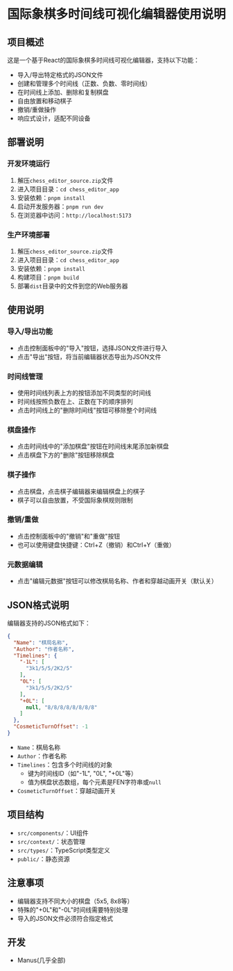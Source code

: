 # 国际象棋多时间线可视化编辑器使用说明

## 项目概述

这是一个基于React的国际象棋多时间线可视化编辑器，支持以下功能：

- 导入/导出特定格式的JSON文件
- 创建和管理多个时间线（正数、负数、零时间线）
- 在时间线上添加、删除和复制棋盘
- 自由放置和移动棋子
- 撤销/重做操作
- 响应式设计，适配不同设备

## 部署说明

### 开发环境运行

1. 解压`chess_editor_source.zip`文件
2. 进入项目目录：`cd chess_editor_app`
3. 安装依赖：`pnpm install`
4. 启动开发服务器：`pnpm run dev`
5. 在浏览器中访问：`http://localhost:5173`

### 生产环境部署

1. 解压`chess_editor_source.zip`文件
2. 进入项目目录：`cd chess_editor_app`
3. 安装依赖：`pnpm install`
4. 构建项目：`pnpm build`
5. 部署`dist`目录中的文件到您的Web服务器

## 使用说明

### 导入/导出功能

- 点击控制面板中的"导入"按钮，选择JSON文件进行导入
- 点击"导出"按钮，将当前编辑器状态导出为JSON文件

### 时间线管理

- 使用时间线列表上方的按钮添加不同类型的时间线
- 时间线按照负数在上、正数在下的顺序排列
- 点击时间线上的"删除时间线"按钮可移除整个时间线

### 棋盘操作

- 点击时间线中的"添加棋盘"按钮在时间线末尾添加新棋盘
- 点击棋盘下方的"删除"按钮移除棋盘

### 棋子操作

- 点击棋盘，点击棋子编辑器来编辑棋盘上的棋子
- 棋子可以自由放置，不受国际象棋规则限制

### 撤销/重做

- 点击控制面板中的"撤销"和"重做"按钮
- 也可以使用键盘快捷键：Ctrl+Z（撤销）和Ctrl+Y（重做）

### 元数据编辑

- 点击"编辑元数据"按钮可以修改棋局名称、作者和穿越动画开关（默认关）

## JSON格式说明

编辑器支持的JSON格式如下：

```json
{
  "Name": "棋局名称",
  "Author": "作者名称",
  "Timelines": {
    "-1L": [
      "3k1/5/5/2K2/5"
    ],
    "0L": [
      "3k1/5/5/2K2/5"
    ],
    "+0L": [
      null, "8/8/8/8/8/8/8/8"
    ]
  },
  "CosmeticTurnOffset": -1
}
```

- `Name`：棋局名称
- `Author`：作者名称
- `Timelines`：包含多个时间线的对象
  - 键为时间线ID（如"-1L", "0L", "+0L"等）
  - 值为棋盘状态数组，每个元素是FEN字符串或`null`
- `CosmeticTurnOffset`：穿越动画开关

## 项目结构

- `src/components/`：UI组件
- `src/context/`：状态管理
- `src/types/`：TypeScript类型定义
- `public/`：静态资源

## 注意事项

- 编辑器支持不同大小的棋盘（5x5, 8x8等）
- 特殊的"+0L"和"-0L"时间线需要特别处理
- 导入的JSON文件必须符合指定格式

## 开发

- Manus(几乎全部)